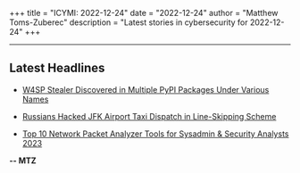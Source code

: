 +++
title = "ICYMI: 2022-12-24"
date = "2022-12-24"
author = "Matthew Toms-Zuberec"
description = "Latest stories in cybersecurity for 2022-12-24"
+++

---------------------------------------------------------------------------
## Latest Headlines
- [W4SP Stealer Discovered in Multiple PyPI Packages Under Various Names](https://thehackernews.com/2022/12/w4sp-stealer-discovered-in-multiple.html)

- [Russians Hacked JFK Airport Taxi Dispatch in Line-Skipping Scheme](https://www.wired.com/story/russia-jfk-taxi-hack-security-roundup/)

- [Top 10 Network Packet Analyzer Tools for Sysadmin & Security Analysts 2023](https://cybersecuritynews.com/network-packet-analyzer-tools/)

**-- MTZ**